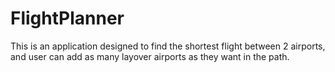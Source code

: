 # FlightPlanner
This is an application designed to find the shortest flight between 2 airports, and user can add as many layover airports as they want in the path.
